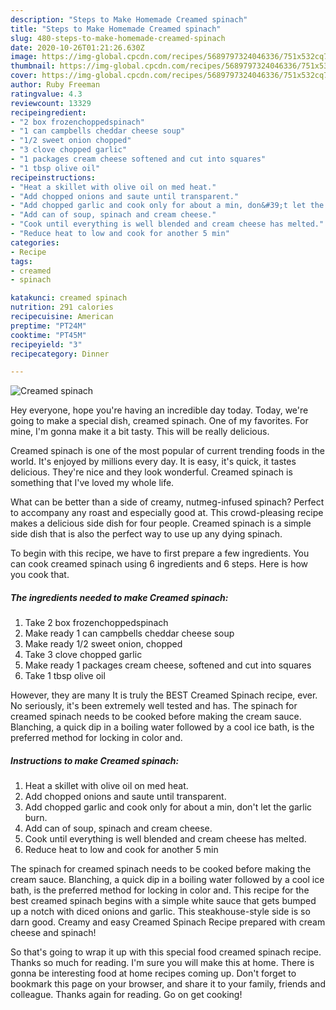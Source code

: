 ```yaml
---
description: "Steps to Make Homemade Creamed spinach"
title: "Steps to Make Homemade Creamed spinach"
slug: 480-steps-to-make-homemade-creamed-spinach
date: 2020-10-26T01:21:26.630Z
image: https://img-global.cpcdn.com/recipes/5689797324046336/751x532cq70/creamed-spinach-recipe-main-photo.jpg
thumbnail: https://img-global.cpcdn.com/recipes/5689797324046336/751x532cq70/creamed-spinach-recipe-main-photo.jpg
cover: https://img-global.cpcdn.com/recipes/5689797324046336/751x532cq70/creamed-spinach-recipe-main-photo.jpg
author: Ruby Freeman
ratingvalue: 4.3
reviewcount: 13329
recipeingredient:
- "2 box frozenchoppedspinach"
- "1 can campbells cheddar cheese soup"
- "1/2 sweet onion chopped"
- "3 clove chopped garlic"
- "1 packages cream cheese softened and cut into squares"
- "1 tbsp olive oil"
recipeinstructions:
- "Heat a skillet with olive oil on med heat."
- "Add chopped onions and saute until transparent."
- "Add chopped garlic and cook only for about a min, don&#39;t let the garlic burn."
- "Add can of soup, spinach and cream cheese."
- "Cook until everything is well blended and cream cheese has melted."
- "Reduce heat to low and cook for another 5 min"
categories:
- Recipe
tags:
- creamed
- spinach

katakunci: creamed spinach 
nutrition: 291 calories
recipecuisine: American
preptime: "PT24M"
cooktime: "PT45M"
recipeyield: "3"
recipecategory: Dinner

---
```



![Creamed spinach](https://img-global.cpcdn.com/recipes/5689797324046336/751x532cq70/creamed-spinach-recipe-main-photo.jpg)

Hey everyone, hope you're having an incredible day today. Today, we're going to make a special dish, creamed spinach. One of my favorites. For mine, I'm gonna make it a bit tasty. This will be really delicious.

Creamed spinach is one of the most popular of current trending foods in the world. It's enjoyed by millions every day. It is easy, it's quick, it tastes delicious. They're nice and they look wonderful. Creamed spinach is something that I've loved my whole life.

What can be better than a side of creamy, nutmeg-infused spinach? Perfect to accompany any roast and especially good at. This crowd-pleasing recipe makes a delicious side dish for four people. Creamed spinach is a simple side dish that is also the perfect way to use up any dying spinach.


To begin with this recipe, we have to first prepare a few ingredients. You can cook creamed spinach using 6 ingredients and 6 steps. Here is how you cook that.

<!--inarticleads1-->

##### The ingredients needed to make Creamed spinach:

1. Take 2 box frozenchoppedspinach
1. Make ready 1 can campbells cheddar cheese soup
1. Make ready 1/2 sweet onion, chopped
1. Take 3 clove chopped garlic
1. Make ready 1 packages cream cheese, softened and cut into squares
1. Take 1 tbsp olive oil


However, they are many It is truly the BEST Creamed Spinach recipe, ever. No seriously, it&#39;s been extremely well tested and has. The spinach for creamed spinach needs to be cooked before making the cream sauce. Blanching, a quick dip in a boiling water followed by a cool ice bath, is the preferred method for locking in color and. 

<!--inarticleads2-->

##### Instructions to make Creamed spinach:

1. Heat a skillet with olive oil on med heat.
1. Add chopped onions and saute until transparent.
1. Add chopped garlic and cook only for about a min, don&#39;t let the garlic burn.
1. Add can of soup, spinach and cream cheese.
1. Cook until everything is well blended and cream cheese has melted.
1. Reduce heat to low and cook for another 5 min


The spinach for creamed spinach needs to be cooked before making the cream sauce. Blanching, a quick dip in a boiling water followed by a cool ice bath, is the preferred method for locking in color and. This recipe for the best creamed spinach begins with a simple white sauce that gets bumped up a notch with diced onions and garlic. This steakhouse-style side is so darn good. Creamy and easy Creamed Spinach Recipe prepared with cream cheese and spinach! 

So that's going to wrap it up with this special food creamed spinach recipe. Thanks so much for reading. I'm sure you will make this at home. There is gonna be interesting food at home recipes coming up. Don't forget to bookmark this page on your browser, and share it to your family, friends and colleague. Thanks again for reading. Go on get cooking!
